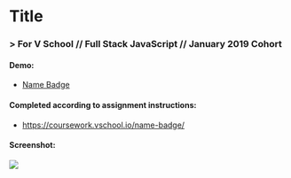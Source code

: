 # Title
### > For V School // Full Stack JavaScript // January 2019 Cohort
#### Demo:
- <a href="index.html" target="_blank">Name Badge</a>
#### Completed according to assignment instructions: 
- https://coursework.vschool.io/name-badge/
#### Screenshot:
<a href="" target="_blank"><img src="screenshot.png"></a>